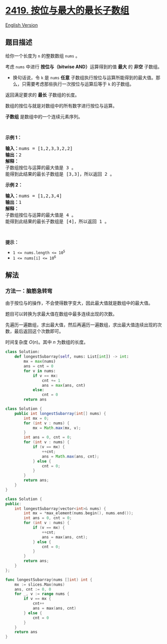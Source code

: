 # [2419. 按位与最大的最长子数组](https://leetcode.cn/problems/longest-subarray-with-maximum-bitwise-and)

[English Version](/solution/2400-2499/2419.Longest%20Subarray%20With%20Maximum%20Bitwise%20AND/README_EN.md)

<!-- tags:位运算,脑筋急转弯,数组 -->

<!-- difficulty:中等 -->

## 题目描述

<!-- 这里写题目描述 -->

<p>给你一个长度为 <code>n</code> 的整数数组 <code>nums</code> 。</p>

<p>考虑 <code>nums</code> 中进行 <strong>按位与（bitwise AND）</strong>运算得到的值 <strong>最大</strong> 的 <strong>非空</strong> 子数组。</p>

<ul>
	<li>换句话说，令 <code>k</code> 是 <code>nums</code> <strong>任意</strong> 子数组执行按位与运算所能得到的最大值。那么，只需要考虑那些执行一次按位与运算后等于 <code>k</code> 的子数组。</li>
</ul>

<p>返回满足要求的 <strong>最长</strong> 子数组的长度。</p>

<p>数组的按位与就是对数组中的所有数字进行按位与运算。</p>

<p><strong>子数组</strong> 是数组中的一个连续元素序列。</p>

<p>&nbsp;</p>

<p><strong>示例 1：</strong></p>

<pre>
<strong>输入：</strong>nums = [1,2,3,3,2,2]
<strong>输出：</strong>2
<strong>解释：</strong>
子数组按位与运算的最大值是 3 。
能得到此结果的最长子数组是 [3,3]，所以返回 2 。
</pre>

<p><strong>示例 2：</strong></p>

<pre>
<strong>输入：</strong>nums = [1,2,3,4]
<strong>输出：</strong>1
<strong>解释：</strong>
子数组按位与运算的最大值是 4 。 
能得到此结果的最长子数组是 [4]，所以返回 1 。
</pre>

<p>&nbsp;</p>

<p><strong>提示：</strong></p>

<ul>
	<li><code>1 &lt;= nums.length &lt;= 10<sup>5</sup></code></li>
	<li><code>1 &lt;= nums[i] &lt;= 10<sup>6</sup></code></li>
</ul>

## 解法

### 方法一：脑筋急转弯

由于按位与的操作，不会使得数字变大，因此最大值就是数组中的最大值。

题目可以转换为求最大值在数组中最多连续出现的次数。

先遍历一遍数组，求出最大值，然后再遍历一遍数组，求出最大值连续出现的次数，最后返回这个次数即可。

时间复杂度 $O(n)$。其中 $n$ 为数组的长度。

<!-- tabs:start -->

```python
class Solution:
    def longestSubarray(self, nums: List[int]) -> int:
        mx = max(nums)
        ans = cnt = 0
        for v in nums:
            if v == mx:
                cnt += 1
                ans = max(ans, cnt)
            else:
                cnt = 0
        return ans
```

```java
class Solution {
    public int longestSubarray(int[] nums) {
        int mx = 0;
        for (int v : nums) {
            mx = Math.max(mx, v);
        }
        int ans = 0, cnt = 0;
        for (int v : nums) {
            if (v == mx) {
                ++cnt;
                ans = Math.max(ans, cnt);
            } else {
                cnt = 0;
            }
        }
        return ans;
    }
}
```

```cpp
class Solution {
public:
    int longestSubarray(vector<int>& nums) {
        int mx = *max_element(nums.begin(), nums.end());
        int ans = 0, cnt = 0;
        for (int v : nums) {
            if (v == mx) {
                ++cnt;
                ans = max(ans, cnt);
            } else {
                cnt = 0;
            }
        }
        return ans;
    }
};
```

```go
func longestSubarray(nums []int) int {
	mx := slices.Max(nums)
	ans, cnt := 0, 0
	for _, v := range nums {
		if v == mx {
			cnt++
			ans = max(ans, cnt)
		} else {
			cnt = 0
		}
	}
	return ans
}
```

<!-- tabs:end -->

<!-- end -->
